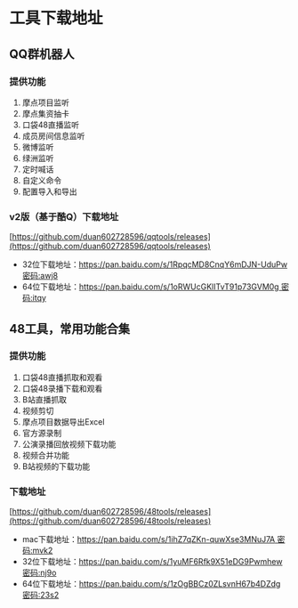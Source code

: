 # 工具下载地址

## QQ群机器人
### 提供功能
1. 摩点项目监听
2. 摩点集资抽卡
3. 口袋48直播监听
4. 成员房间信息监听
5. 微博监听
6. 绿洲监听
7. 定时喊话
8. 自定义命令   
9. 配置导入和导出
### v2版（基于酷Q）下载地址
[https://github.com/duan602728596/qqtools/releases](https://github.com/duan602728596/qqtools/releases)   
* 32位下载地址：[https://pan.baidu.com/s/1RpqcMD8CnqY6mDJN-UduPw  密码:awj8](https://pan.baidu.com/s/1RpqcMD8CnqY6mDJN-UduPw)
* 64位下载地址：[https://pan.baidu.com/s/1oRWUcGKlITvT91p73GVM0g  密码:itqy](https://pan.baidu.com/s/1oRWUcGKlITvT91p73GVM0g)

## 48工具，常用功能合集
### 提供功能
1. 口袋48直播抓取和观看   
2. 口袋48录播下载和观看   
3. B站直播抓取   
4. 视频剪切   
5. 摩点项目数据导出Excel   
6. 官方源录制   
7. 公演录播回放视频下载功能   
8. 视频合并功能   
9. B站视频的下载功能
### 下载地址
[https://github.com/duan602728596/48tools/releases](https://github.com/duan602728596/48tools/releases)
* mac下载地址：[https://pan.baidu.com/s/1ihZ7qZKn-quwXse3MNuJ7A  密码:mvk2](https://pan.baidu.com/s/1ihZ7qZKn-quwXse3MNuJ7A)
* 32位下载地址：[https://pan.baidu.com/s/1yuMF6Rfk9X51eDG9Pwmhew  密码:nj9o](https://pan.baidu.com/s/1yuMF6Rfk9X51eDG9Pwmhew)
* 64位下载地址：[https://pan.baidu.com/s/1zOgBBCz0ZLsvnH67b4DZdg  密码:23s2](https://pan.baidu.com/s/1zOgBBCz0ZLsvnH67b4DZdg)
